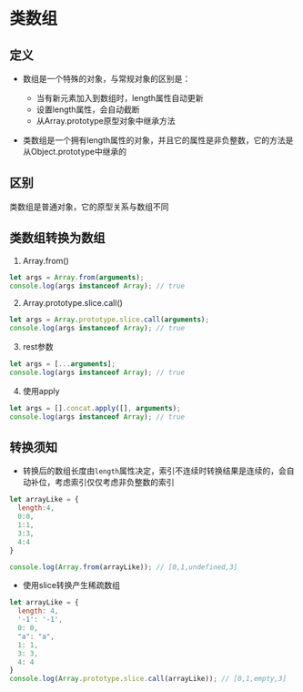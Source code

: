 # 类数组

## 定义

* 数组是一个特殊的对象，与常规对象的区别是：
  * 当有新元素加入到数组时，length属性自动更新
  * 设置length属性，会自动截断
  * 从Array.prototype原型对象中继承方法

* 类数组是一个拥有length属性的对象，并且它的属性是非负整数，它的方法是从Object.prototype中继承的

## 区别

类数组是普通对象，它的原型关系与数组不同

## 类数组转换为数组

1. Array.from()

```js
let args = Array.from(arguments);
console.log(args instanceof Array); // true
```

2. Array.prototype.slice.call()

```js
let args = Array.prototype.slice.call(arguments);
console.log(args instanceof Array); // true
```

3. rest参数

```js
let args = [...arguments];
console.log(args instanceof Array); // true
```

4. 使用apply

```js
let args = [].concat.apply([], arguments);
console.log(args instanceof Array); // true
```

## 转换须知

* 转换后的数组长度由```length```属性决定，索引不连续时转换结果是连续的，会自动补位，考虑索引仅仅考虑非负整数的索引

```js
let arrayLike = {
  length:4,
  0:0,
  1:1,
  3:3,
  4:4
}

console.log(Array.from(arrayLike)); // [0,1,undefined,3]
```

* 使用slice转换产生稀疏数组

```js
let arrayLike = {
  length: 4,
  '-1': '-1',
  0: 0,
  "a": "a",
  1: 1,
  3: 3,
  4: 4
}
console.log(Array.prototype.slice.call(arrayLike)); // [0,1,empty,3]
```
